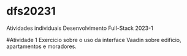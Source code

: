 # dfs20231
Atividades individuais Desenvolvimento Full-Stack 2023-1

#Atividade 1
Exercicio sobre o uso da interface Vaadin sobre edificio, apartamentos e moradores.
